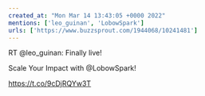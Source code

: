 ```yaml
---
created_at: "Mon Mar 14 13:43:05 +0000 2022"
mentions: ['leo_guinan', 'LobowSpark']
urls: ['https://www.buzzsprout.com/1944068/10241481']
---
```


RT @leo_guinan: Finally live!

Scale Your Impact with @LobowSpark!

https://t.co/9cDjRQYw3T